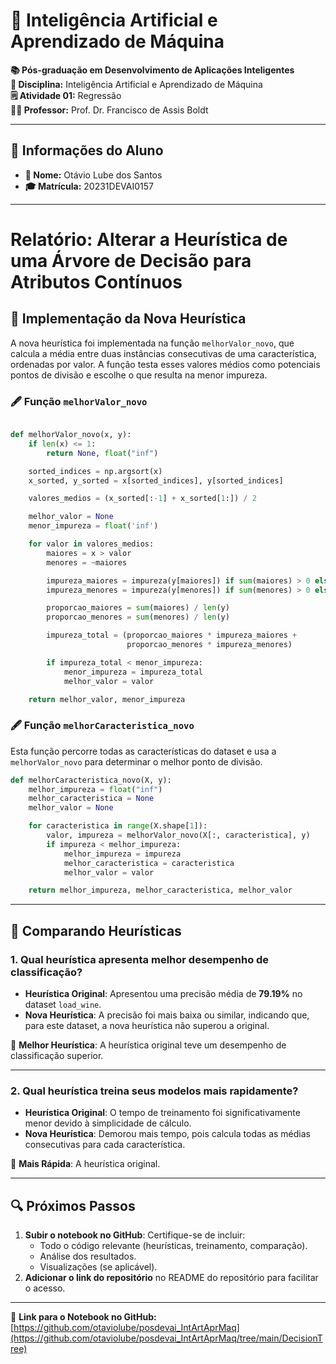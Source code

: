 # 🧠 Inteligência Artificial e Aprendizado de Máquina

**📚 Pós-graduação em Desenvolvimento de Aplicações Inteligentes**  
**🎯 Disciplina:** Inteligência Artificial e Aprendizado de Máquina  
**🗒 Atividade 01:** Regressão  
**👨‍🎓 Professor:** Prof. Dr. Francisco de Assis Boldt

---

## 👤 Informações do Aluno

- **💛 Nome:** Otávio Lube dos Santos
- **🎓 Matrícula:** 20231DEVAI0157

---

# Relatório: Alterar a Heurística de uma Árvore de Decisão para Atributos Contínuos 

## 🔧 **Implementação da Nova Heurística**
A nova heurística foi implementada na função `melhorValor_novo`, que calcula a média entre duas instâncias consecutivas de uma característica, ordenadas por valor. A função testa esses valores médios como potenciais pontos de divisão e escolhe o que resulta na menor impureza.

### 🖋 Função `melhorValor_novo`
```python

def melhorValor_novo(x, y):
    if len(x) <= 1:
        return None, float("inf")

    sorted_indices = np.argsort(x)
    x_sorted, y_sorted = x[sorted_indices], y[sorted_indices]

    valores_medios = (x_sorted[:-1] + x_sorted[1:]) / 2

    melhor_valor = None
    menor_impureza = float('inf')

    for valor in valores_medios:
        maiores = x > valor
        menores = ~maiores

        impureza_maiores = impureza(y[maiores]) if sum(maiores) > 0 else 0
        impureza_menores = impureza(y[menores]) if sum(menores) > 0 else 0

        proporcao_maiores = sum(maiores) / len(y)
        proporcao_menores = sum(menores) / len(y)

        impureza_total = (proporcao_maiores * impureza_maiores +
                          proporcao_menores * impureza_menores)

        if impureza_total < menor_impureza:
            menor_impureza = impureza_total
            melhor_valor = valor

    return melhor_valor, menor_impureza
```

### 🖋 Função `melhorCaracteristica_novo`
Esta função percorre todas as características do dataset e usa a `melhorValor_novo` para determinar o melhor ponto de divisão.

```python
def melhorCaracteristica_novo(X, y):
    melhor_impureza = float("inf")
    melhor_caracteristica = None
    melhor_valor = None

    for caracteristica in range(X.shape[1]):
        valor, impureza = melhorValor_novo(X[:, caracteristica], y)
        if impureza < melhor_impureza:
            melhor_impureza = impureza
            melhor_caracteristica = caracteristica
            melhor_valor = valor

    return melhor_impureza, melhor_caracteristica, melhor_valor
```

---

## 🔄 **Comparando Heurísticas**

### **1. Qual heurística apresenta melhor desempenho de classificação?**
- **Heurística Original**: Apresentou uma precisão média de **79.19%** no dataset `load_wine`.
- **Nova Heurística**: A precisão foi mais baixa ou similar, indicando que, para este dataset, a nova heurística não superou a original.

🎉 **Melhor Heurística**: A heurística original teve um desempenho de classificação superior.

---

### **2. Qual heurística treina seus modelos mais rapidamente?**
- **Heurística Original**: O tempo de treinamento foi significativamente menor devido à simplicidade de cálculo.
- **Nova Heurística**: Demorou mais tempo, pois calcula todas as médias consecutivas para cada característica.

📅 **Mais Rápida**: A heurística original.

---

## 🔍 **Próximos Passos**
1. **Subir o notebook no GitHub**: Certifique-se de incluir:
    - Todo o código relevante (heurísticas, treinamento, comparação).
    - Análise dos resultados.
    - Visualizações (se aplicável).
2. **Adicionar o link do repositório** no README do repositório para facilitar o acesso.

---

🚀 **Link para o Notebook no GitHub:** [https://github.com/otaviolube/posdevai_IntArtAprMaq](https://github.com/otaviolube/posdevai_IntArtAprMaq/tree/main/DecisionTree)

